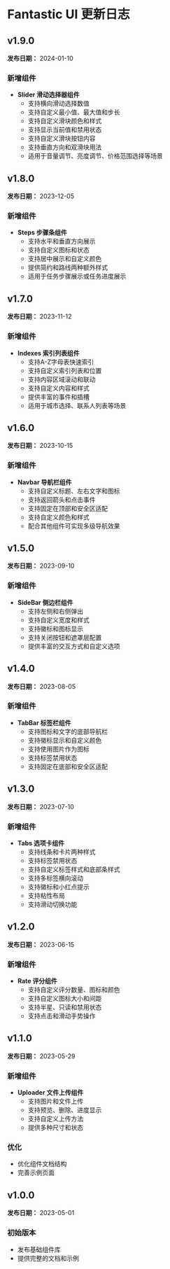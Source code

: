 # Fantastic UI 更新日志

## v1.9.0

**发布日期：** 2024-01-10

### 新增组件

- **Slider 滑动选择器组件**
  - 支持横向滑动选择数值
  - 支持自定义最小值、最大值和步长
  - 支持自定义滑块颜色和样式
  - 支持显示当前值和禁用状态
  - 支持自定义滑块按钮内容
  - 支持垂直方向和双滑块用法
  - 适用于音量调节、亮度调节、价格范围选择等场景

## v1.8.0

**发布日期：** 2023-12-05

### 新增组件

- **Steps 步骤条组件**
  - 支持水平和垂直方向展示
  - 支持自定义图标和状态
  - 支持居中展示和自定义颜色
  - 提供简约和路线两种额外样式
  - 适用于任务步骤展示或任务进度展示

## v1.7.0

**发布日期：** 2023-11-12

### 新增组件

- **Indexes 索引列表组件**
  - 支持A-Z字母表快速索引
  - 支持自定义索引列表和位置
  - 支持内容区域滚动和联动
  - 支持自定义内容和样式
  - 提供丰富的事件和插槽
  - 适用于城市选择、联系人列表等场景

## v1.6.0

**发布日期：** 2023-10-15

### 新增组件

- **Navbar 导航栏组件**
  - 支持自定义标题、左右文字和图标
  - 支持返回箭头和点击事件
  - 支持固定在顶部和安全区适配
  - 支持自定义颜色和样式
  - 配合其他组件可实现多级导航效果

## v1.5.0

**发布日期：** 2023-09-10

### 新增组件

- **SideBar 侧边栏组件**
  - 支持左侧和右侧弹出
  - 支持自定义宽度和样式
  - 支持徽标和图标显示
  - 支持关闭按钮和遮罩层配置
  - 提供丰富的交互方式和自定义选项

## v1.4.0

**发布日期：** 2023-08-05

### 新增组件

- **TabBar 标签栏组件**
  - 支持图标和文字的底部导航栏
  - 支持徽标显示和自定义颜色
  - 支持使用图片作为图标
  - 支持标签禁用状态
  - 支持固定在底部和安全区适配

## v1.3.0

**发布日期：** 2023-07-10

### 新增组件

- **Tabs 选项卡组件**
  - 支持线条和卡片两种样式
  - 支持标签禁用状态
  - 支持自定义标签样式和底部条样式
  - 支持多标签横向滚动
  - 支持徽标和小红点提示
  - 支持粘性布局
  - 支持滑动切换功能

## v1.2.0

**发布日期：** 2023-06-15

### 新增组件

- **Rate 评分组件**
  - 支持自定义评分数量、图标和颜色
  - 支持自定义图标大小和间距
  - 支持半星、只读和禁用状态
  - 支持点击和滑动手势操作

## v1.1.0

**发布日期：** 2023-05-29

### 新增组件

- **Uploader 文件上传组件**
  - 支持图片和文件上传
  - 支持预览、删除、进度显示
  - 支持自定义上传方法
  - 提供多种尺寸和状态

### 优化

- 优化组件文档结构
- 完善示例页面

## v1.0.0

**发布日期：** 2023-05-01

### 初始版本

- 发布基础组件库
- 提供完整的文档和示例 